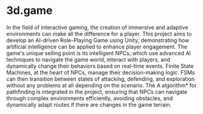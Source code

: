 # 3d.game
In the field of interactive gaming, the creation of immersive and adaptive
environments can make all the difference for a player. This project aims
to develop an AI-driven Role-Playing Game using Unity, demonstrating
how artificial intelligence can be applied to enhance player engagement.
The game's unique selling point is its intelligent NPCs, which use
advanced AI techniques to navigate the game world, interact with players,
and dynamically change their behaviors based on real-time events.
Finite State Machines, at the heart of NPCs, manage their decision-making
logic. FSMs can then transition between states of attacking, defending, and
exploration without any problems at all depending on the scenario. The A
algorithm* for pathfinding is integrated in the project, ensuring that NPCs
can navigate through complex environments efficiently, avoiding obstacles,
and dynamically adapt routes if there are changes in the game terrain.

